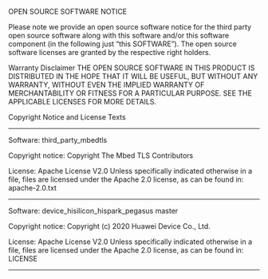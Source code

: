 OPEN SOURCE SOFTWARE NOTICE

Please note we provide an open source software notice for the third party open source software along with this software and/or this software component (in the following just “this SOFTWARE”). The open source software licenses are granted by the respective right holders.

Warranty Disclaimer
THE OPEN SOURCE SOFTWARE IN THIS PRODUCT IS DISTRIBUTED IN THE HOPE THAT IT WILL BE USEFUL, BUT WITHOUT ANY WARRANTY, WITHOUT EVEN THE IMPLIED WARRANTY OF MERCHANTABILITY OR FITNESS FOR A PARTICULAR PURPOSE. SEE THE APPLICABLE LICENSES FOR MORE DETAILS.

Copyright Notice and License Texts

----------------------------------------------------------------------
Software: third_party_mbedtls

Copyright notice:
Copyright The Mbed TLS Contributors

License: Apache License V2.0
Unless specifically indicated otherwise in a file, files are licensed
under the Apache 2.0 license, as can be found in: apache-2.0.txt

----------------------------------------------------------------------
Software: device_hisilicon_hispark_pegasus master

Copyright notice:
Copyright (c) 2020 Huawei Device Co., Ltd.

License: Apache License V2.0
Unless specifically indicated otherwise in a file, files are licensed
under the Apache 2.0 license, as can be found in: LICENSE

----------------------------------------------------------------------
